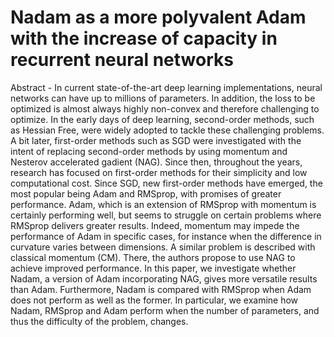 # Nadam as a more polyvalent Adam with the increase of capacity in recurrent neural networks
Abstract - In current state-of-the-art deep learning implementations, neural networks can have up to millions of parameters.  In addition, the loss to be optimized is almost always highly non-convex and therefore challenging to optimize. In the early days of deep learning, second-order methods, such as Hessian Free, were widely adopted to tackle these challenging problems. A bit later, first-order methods such as SGD were investigated with the intent of replacing second-order methods by using momentum and Nesterov accelerated gadient (NAG). Since then, throughout the years, research has focused on first-order methods for their simplicity and low computational cost. Since SGD, new first-order methods have emerged,  the most popular being Adam and RMSprop, with promises of greater performance. Adam, which is an extension of RMSprop with momentum is certainly performing well, but seems to struggle on certain problems where RMSprop delivers greater results. Indeed, momentum may impede the performance of Adam in specific cases, for instance when the difference in curvature varies between dimensions. A similar problem is described with classical momentum (CM). There, the authors propose to use NAG to achieve improved performance. In this paper, we investigate whether Nadam, a version of Adam incorporating NAG, gives more versatile results than Adam. Furthermore, Nadam is compared with RMSprop when Adam does not perform as well as the former. In particular, we examine how Nadam, RMSprop and Adam perform when the number of parameters, and thus the difficulty of the problem, changes. 
